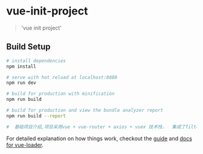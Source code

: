 # vue-init-project

> 'vue init project'

## Build Setup

``` bash
# install dependencies
npm install

# serve with hot reload at localhost:8080
npm run dev

# build for production with minification
npm run build

# build for production and view the bundle analyzer report
npm run build --report

#  基础项目介绍,项目采用vue + vue-router + axios + vuex 技术栈，  集成了filter,集成了vuex,集成了elementui框架，封装了ajax请求,用于我们初始化项目是个不错的选择

```

For detailed explanation on how things work, checkout the [guide](http://vuejs-templates.github.io/webpack/) and [docs for vue-loader](http://vuejs.github.io/vue-loader).

